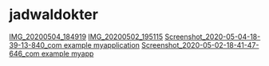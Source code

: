 # jadwaldokter
[IMG_20200504_184919](https://user-images.githubusercontent.com/63543822/80962944-3531f280-8e38-11ea-90dd-6ac806b15281.jpg)
[IMG_20200502_195115](https://user-images.githubusercontent.com/63543822/80864863-bf028400-8caf-11ea-8ba2-485601733da2.jpg)
[Screenshot_2020-05-04-18-39-13-840_com example myapplication](https://user-images.githubusercontent.com/63543822/80963051-6c080880-8e38-11ea-8289-4df3853c6488.png)
[Screenshot_2020-05-02-18-41-47-646_com example myapp](https://user-images.githubusercontent.com/63543822/80864864-c590fb80-8caf-11ea-87f1-a551d52139a8.png)
